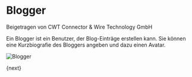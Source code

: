 # Blogger
<span class="text-muted contributed-by">Beigetragen von CWT Connector & Wire Technology GmbH</span>

Ein Blogger ist ein Benutzer, der Blog-Einträge erstellen kann. Sie können eine Kurzbiografie des Bloggers angeben und dazu einen Avatar.

<img class="screenshot" alt="Blogger" src="/assets/erpnext_docs/assets/img/website/blogger.png">

{next}
